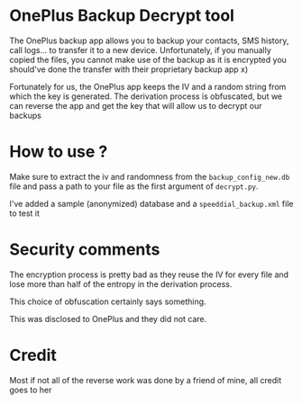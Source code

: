 # OnePlus Backup Decrypt tool

The OnePlus backup app allows you to backup your contacts, SMS history, call logs...
to transfer it to a new device. Unfortunately, if you manually copied the files, 
you cannot make use of the backup as it is encrypted you should've done the transfer
with their proprietary backup app x)

Fortunately for us, the OnePlus app keeps the IV and a random string from which the 
key is generated. The derivation process is obfuscated, but we can reverse the app
and get the key that will allow us to decrypt our backups

# How to use ?

Make sure to extract the iv and randomness from the `backup_config_new.db` file
and pass a path to your file as the first argument of `decrypt.py`.  

I've added a sample (anonymized) database and a `speeddial_backup.xml` file to test it

# Security comments

The encryption process is pretty bad as they reuse the IV for
every file and lose more than half of the entropy in the derivation process.

This choice of obfuscation certainly says something.

This was disclosed to OnePlus and they did not care.

# Credit

Most if not all of the reverse work was done by a friend of
mine, all credit goes to her

